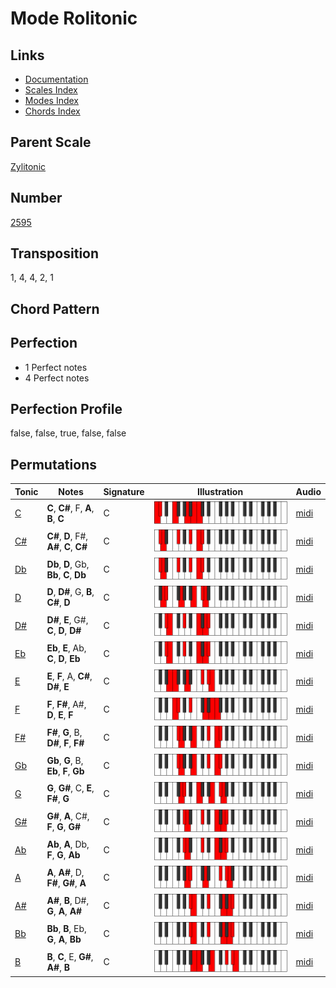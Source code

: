 # Mode Rolitonic

## Links

- [Documentation](README.md)
- [Scales Index](Scales.md)
- [Modes Index](Modes.md)
- [Chords Index](Chords.md)

## Parent Scale

[Zylitonic](ScaleZylitonic.md)

## Number

[2595](https://ianring.com/musictheory/scales/2595)

## Transposition

1, 4, 4, 2, 1

## Chord Pattern



## Perfection

- 1 Perfect notes
- 4 Perfect notes

## Perfection Profile

false, false, true, false, false

## Permutations

| Tonic | Notes | Signature | Illustration | Audio |
|-------|-------|-----------|--------------|-------|
| [C](ModeCNaturalRolitonic.md) | **C**, **C#**, F, **A**, **B**, **C** | C | ![CNaturalRolitonic](ModeCNaturalRolitonic.png) | [midi](https://github.com/edipermadi/music/blob/main/docs/ModeCNaturalRolitonic.mid?raw=true) |
| [C#](ModeCSharpRolitonic.md) | **C#**, **D**, F#, **A#**, **C**, **C#** | C | ![CSharpRolitonic](ModeCSharpRolitonic.png) | [midi](https://github.com/edipermadi/music/blob/main/docs/ModeCSharpRolitonic.mid?raw=true) |
| [Db](ModeDFlatRolitonic.md) | **Db**, **D**, Gb, **Bb**, **C**, **Db** | C | ![DFlatRolitonic](ModeDFlatRolitonic.png) | [midi](https://github.com/edipermadi/music/blob/main/docs/ModeDFlatRolitonic.mid?raw=true) |
| [D](ModeDNaturalRolitonic.md) | **D**, **D#**, G, **B**, **C#**, **D** | C | ![DNaturalRolitonic](ModeDNaturalRolitonic.png) | [midi](https://github.com/edipermadi/music/blob/main/docs/ModeDNaturalRolitonic.mid?raw=true) |
| [D#](ModeDSharpRolitonic.md) | **D#**, **E**, G#, **C**, **D**, **D#** | C | ![DSharpRolitonic](ModeDSharpRolitonic.png) | [midi](https://github.com/edipermadi/music/blob/main/docs/ModeDSharpRolitonic.mid?raw=true) |
| [Eb](ModeEFlatRolitonic.md) | **Eb**, **E**, Ab, **C**, **D**, **Eb** | C | ![EFlatRolitonic](ModeEFlatRolitonic.png) | [midi](https://github.com/edipermadi/music/blob/main/docs/ModeEFlatRolitonic.mid?raw=true) |
| [E](ModeENaturalRolitonic.md) | **E**, **F**, A, **C#**, **D#**, **E** | C | ![ENaturalRolitonic](ModeENaturalRolitonic.png) | [midi](https://github.com/edipermadi/music/blob/main/docs/ModeENaturalRolitonic.mid?raw=true) |
| [F](ModeFNaturalRolitonic.md) | **F**, **F#**, A#, **D**, **E**, **F** | C | ![FNaturalRolitonic](ModeFNaturalRolitonic.png) | [midi](https://github.com/edipermadi/music/blob/main/docs/ModeFNaturalRolitonic.mid?raw=true) |
| [F#](ModeFSharpRolitonic.md) | **F#**, **G**, B, **D#**, **F**, **F#** | C | ![FSharpRolitonic](ModeFSharpRolitonic.png) | [midi](https://github.com/edipermadi/music/blob/main/docs/ModeFSharpRolitonic.mid?raw=true) |
| [Gb](ModeGFlatRolitonic.md) | **Gb**, **G**, B, **Eb**, **F**, **Gb** | C | ![GFlatRolitonic](ModeGFlatRolitonic.png) | [midi](https://github.com/edipermadi/music/blob/main/docs/ModeGFlatRolitonic.mid?raw=true) |
| [G](ModeGNaturalRolitonic.md) | **G**, **G#**, C, **E**, **F#**, **G** | C | ![GNaturalRolitonic](ModeGNaturalRolitonic.png) | [midi](https://github.com/edipermadi/music/blob/main/docs/ModeGNaturalRolitonic.mid?raw=true) |
| [G#](ModeGSharpRolitonic.md) | **G#**, **A**, C#, **F**, **G**, **G#** | C | ![GSharpRolitonic](ModeGSharpRolitonic.png) | [midi](https://github.com/edipermadi/music/blob/main/docs/ModeGSharpRolitonic.mid?raw=true) |
| [Ab](ModeAFlatRolitonic.md) | **Ab**, **A**, Db, **F**, **G**, **Ab** | C | ![AFlatRolitonic](ModeAFlatRolitonic.png) | [midi](https://github.com/edipermadi/music/blob/main/docs/ModeAFlatRolitonic.mid?raw=true) |
| [A](ModeANaturalRolitonic.md) | **A**, **A#**, D, **F#**, **G#**, **A** | C | ![ANaturalRolitonic](ModeANaturalRolitonic.png) | [midi](https://github.com/edipermadi/music/blob/main/docs/ModeANaturalRolitonic.mid?raw=true) |
| [A#](ModeASharpRolitonic.md) | **A#**, **B**, D#, **G**, **A**, **A#** | C | ![ASharpRolitonic](ModeASharpRolitonic.png) | [midi](https://github.com/edipermadi/music/blob/main/docs/ModeASharpRolitonic.mid?raw=true) |
| [Bb](ModeBFlatRolitonic.md) | **Bb**, **B**, Eb, **G**, **A**, **Bb** | C | ![BFlatRolitonic](ModeBFlatRolitonic.png) | [midi](https://github.com/edipermadi/music/blob/main/docs/ModeBFlatRolitonic.mid?raw=true) |
| [B](ModeBNaturalRolitonic.md) | **B**, **C**, E, **G#**, **A#**, **B** | C | ![BNaturalRolitonic](ModeBNaturalRolitonic.png) | [midi](https://github.com/edipermadi/music/blob/main/docs/ModeBNaturalRolitonic.mid?raw=true) |

